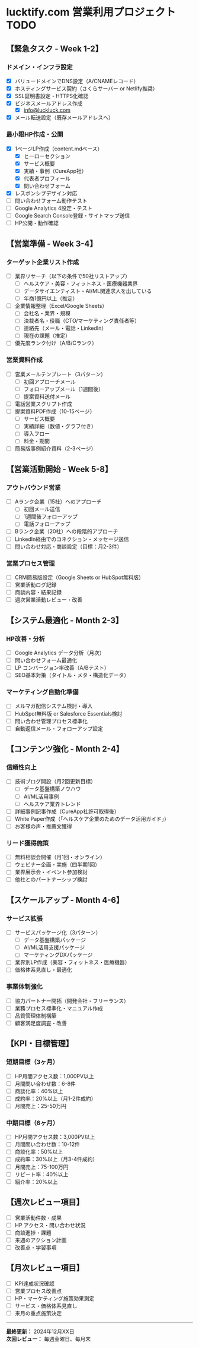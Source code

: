 # lucktify.com 営業利用プロジェクト TODO

## 【緊急タスク - Week 1-2】

### ドメイン・インフラ設定
- [x] バリュードメインでDNS設定（A/CNAMEレコード）
- [x] ホスティングサービス契約（さくらサーバー or Netlify推奨）
- [x] SSL証明書設定・HTTPS化確認
- [x] ビジネスメールアドレス作成
  - [x] info@luckluck.com
- [x] メール転送設定（既存メールアドレスへ）

### 最小限HP作成・公開
- [x] 1ページLP作成（content.mdベース）
  - [x] ヒーローセクション
  - [x] サービス概要
  - [x] 実績・事例（CureApp社）
  - [x] 代表者プロフィール
  - [x] 問い合わせフォーム
- [x] レスポンシブデザイン対応
- [ ] 問い合わせフォーム動作テスト
- [ ] Google Analytics 4設定・テスト
- [ ] Google Search Console登録・サイトマップ送信
- [ ] HP公開・動作確認

## 【営業準備 - Week 3-4】

### ターゲット企業リスト作成
- [ ] 業界リサーチ（以下の条件で50社リストアップ）
  - [ ] ヘルスケア・美容・フィットネス・医療機器業界
  - [ ] データサイエンティスト・AI/ML関連求人を出している
  - [ ] 年商1億円以上（推定）
- [ ] 企業情報整理（Excel/Google Sheets）
  - [ ] 会社名・業界・規模
  - [ ] 決裁者名・役職（CTO/マーケティング責任者等）
  - [ ] 連絡先（メール・電話・LinkedIn）
  - [ ] 現在の課題（推定）
- [ ] 優先度ランク付け（A/B/Cランク）

### 営業資料作成
- [ ] 営業メールテンプレート（3パターン）
  - [ ] 初回アプローチメール
  - [ ] フォローアップメール（1週間後）
  - [ ] 提案資料送付メール
- [ ] 電話営業スクリプト作成
- [ ] 提案資料PDF作成（10-15ページ）
  - [ ] サービス概要
  - [ ] 実績詳細（数値・グラフ付き）
  - [ ] 導入フロー
  - [ ] 料金・期間
- [ ] 簡易版事例紹介資料（2-3ページ）

## 【営業活動開始 - Week 5-8】

### アウトバウンド営業
- [ ] Aランク企業（15社）へのアプローチ
  - [ ] 初回メール送信
  - [ ] 1週間後フォローアップ
  - [ ] 電話フォローアップ
- [ ] Bランク企業（20社）への段階的アプローチ
- [ ] LinkedIn経由でのコネクション・メッセージ送信
- [ ] 問い合わせ対応・商談設定（目標：月2-3件）

### 営業プロセス管理
- [ ] CRM簡易版設定（Google Sheets or HubSpot無料版）
- [ ] 営業活動ログ記録
- [ ] 商談内容・結果記録
- [ ] 週次営業活動レビュー・改善

## 【システム最適化 - Month 2-3】

### HP改善・分析
- [ ] Google Analytics データ分析（月次）
- [ ] 問い合わせフォーム最適化
- [ ] LP コンバージョン率改善（A/Bテスト）
- [ ] SEO基本対策（タイトル・メタ・構造化データ）

### マーケティング自動化準備
- [ ] メルマガ配信システム検討・導入
- [ ] HubSpot無料版 or Salesforce Essentials検討
- [ ] 問い合わせ管理プロセス標準化
- [ ] 自動返信メール・フォローアップ設定

## 【コンテンツ強化 - Month 2-4】

### 信頼性向上
- [ ] 技術ブログ開設（月2回更新目標）
  - [ ] データ基盤構築ノウハウ
  - [ ] AI/ML活用事例
  - [ ] ヘルスケア業界トレンド
- [ ] 詳細事例記事作成（CureApp社許可取得後）
- [ ] White Paper作成（「ヘルスケア企業のためのデータ活用ガイド」）
- [ ] お客様の声・推薦文獲得

### リード獲得施策
- [ ] 無料相談会開催（月1回・オンライン）
- [ ] ウェビナー企画・実施（四半期1回）
- [ ] 業界展示会・イベント参加検討
- [ ] 他社とのパートナーシップ検討

## 【スケールアップ - Month 4-6】

### サービス拡張
- [ ] サービスパッケージ化（3パターン）
  - [ ] データ基盤構築パッケージ
  - [ ] AI/ML活用支援パッケージ
  - [ ] マーケティングDXパッケージ
- [ ] 業界別LP作成（美容・フィットネス・医療機器）
- [ ] 価格体系見直し・最適化

### 事業体制強化
- [ ] 協力パートナー開拓（開発会社・フリーランス）
- [ ] 業務プロセス標準化・マニュアル作成
- [ ] 品質管理体制構築
- [ ] 顧客満足度調査・改善

## 【KPI・目標管理】

### 短期目標（3ヶ月）
- [ ] HP月間アクセス数：1,000PV以上
- [ ] 月間問い合わせ数：6-8件
- [ ] 商談化率：40%以上
- [ ] 成約率：20%以上（月1-2件成約）
- [ ] 月間売上：25-50万円

### 中期目標（6ヶ月）
- [ ] HP月間アクセス数：3,000PV以上
- [ ] 月間問い合わせ数：10-12件
- [ ] 商談化率：50%以上
- [ ] 成約率：30%以上（月3-4件成約）
- [ ] 月間売上：75-100万円
- [ ] リピート率：40%以上
- [ ] 紹介率：20%以上

## 【週次レビュー項目】
- [ ] 営業活動件数・成果
- [ ] HP アクセス・問い合わせ状況
- [ ] 商談進捗・課題
- [ ] 来週のアクション計画
- [ ] 改善点・学習事項

## 【月次レビュー項目】
- [ ] KPI達成状況確認
- [ ] 営業プロセス改善点
- [ ] HP・マーケティング施策効果測定
- [ ] サービス・価格体系見直し
- [ ] 来月の重点施策決定

---
**最終更新：** 2024年12月XX日  
**次回レビュー：** 毎週金曜日、毎月末